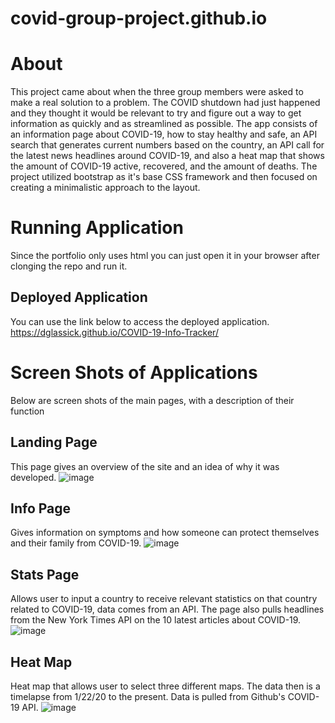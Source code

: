 # covid-group-project.github.io

# About
This project came about when the three group members were asked to make a real solution to a problem. The COVID shutdown had just happened and they thought it would be relevant to try and figure out a way to get information as quickly and as streamlined as possible. The app consists of an information page about COVID-19, how to stay healthy and safe, an API search that generates current numbers based on the country, an API call for the latest news headlines around COVID-19, and also a heat map that shows the amount of COVID-19 active, recovered, and the amount of deaths. The project utilized bootstrap as it's base CSS framework and then focused on creating a minimalistic approach to the layout.

# Running Application
Since the portfolio only uses html you can just open it in your browser after clonging the repo and run it.

## Deployed Application

You can use the link below to access the deployed application.
https://dglassick.github.io/COVID-19-Info-Tracker/


# Screen Shots of Applications
Below are screen shots of the main pages, with a description of their function

## Landing Page
This page gives an overview of the site and an idea of why it was developed.
![image](https://user-images.githubusercontent.com/59103609/90081040-25d90580-dcc1-11ea-924d-083323759988.png)

## Info Page
Gives information on symptoms and how someone can protect themselves and their family from COVID-19.
![image](https://user-images.githubusercontent.com/59103609/90081157-72244580-dcc1-11ea-8633-f75d1f32f8c2.png)

## Stats Page
Allows user to input a country to receive relevant statistics on that country related to COVID-19, data comes from an API. The page also pulls headlines from the New York Times API on the 10 latest articles about COVID-19.
![image](https://user-images.githubusercontent.com/59103609/90081285-c92a1a80-dcc1-11ea-9d52-1a1be720a26a.png)

## Heat Map
Heat map that allows user to select three different maps. The data then is a timelapse from 1/22/20 to the present. Data is pulled from Github's COVID-19 API.
![image](https://user-images.githubusercontent.com/59103609/90081390-1d34ff00-dcc2-11ea-8cb3-51406d282f10.png)


